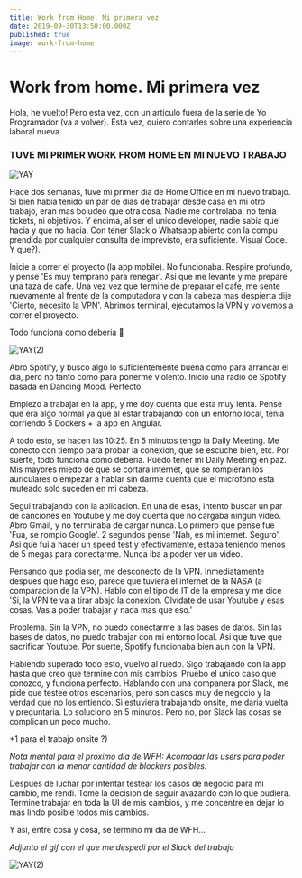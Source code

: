 ```yaml
---
title: Work from Home. Mi primera vez
date: 2019-09-30T13:50:00.000Z
published: true
image: work-from-home
---
```


# Work from home. Mi primera vez

Hola, he vuelto! Pero esta vez, con un articulo fuera de la serie de Yo Programador (va a volver).
Esta vez, quiero contarles sobre una experiencia laboral nueva.

### TUVE MI PRIMER WORK FROM HOME EN MI NUEVO TRABAJO

![YAY](https://media.giphy.com/media/3NtY188QaxDdC/giphy.gif)

Hace dos semanas, tuve mi primer dia de Home Office en mi nuevo trabajo. Si bien habia tenido un par de dias de trabajar desde casa en mi otro trabajo, eran mas boludeo que otra cosa.
Nadie me controlaba, no tenia tickets, ni objetivos. Y encima, al ser el unico developer, nadie sabia que hacia y que no hacia. 
Con tener Slack o Whatsapp abierto con la compu prendida por cualquier consulta de imprevisto, era suficiente.
Visual Code. Y que?).

Inicie a correr el proyecto (la app mobile). No funcionaba. Respire profundo, y pense 'Es muy temprano para renegar'. Asi que me levante y me prepare una taza de cafe.
Una vez vez que termine de preparar el cafe, me sente nuevamente al frente de la computadora y con la cabeza mas despierta dije 'Cierto, necesito la VPN'.
Abrimos terminal, ejecutamos la VPN y volvemos a correr el proyecto.

Todo funciona como deberia 🙌

![YAY(2)](https://media.giphy.com/media/lSbTmUmQwxUmiExV4h/giphy.gif)


Abro Spotify, y busco algo lo suficientemente buena como para arrancar el dia, pero no tanto como para ponerme violento. 
Inicio una radio de Spotify basada en Dancing Mood. Perfecto.


Empiezo a trabajar en la app, y me doy cuenta que esta muy lenta. Pense que era algo normal ya que al estar trabajando con un entorno local, tenia corriendo 5 Dockers + la app en Angular.

A todo esto, se hacen las 10:25. En 5 minutos tengo la Daily Meeting. Me conecto con tiempo para probar la conexion, que se escuche bien, etc.
Por suerte, todo funciona como deberia. Puedo tener mi Daily Meeting en paz. Mis mayores miedo de que se cortara internet, que se rompieran los auriculares o empezar a hablar sin darme cuenta que el microfono esta muteado solo suceden en mi cabeza.

Segui trabajando con la aplicacion. En una de esas, intento buscar un par de canciones en Youtube y me doy cuenta que no cargaba ningun video.
Abro Gmail, y no terminaba de cargar nunca. Lo primero que pense fue 'Fua, se rompio Google'. 2 segundos pense 'Nah, es mi internet. Seguro'.
Asi que fui a hacer un speed test y efectivamente, estaba teniendo menos de 5 megas para conectarme. Nunca iba a poder ver un video.

Pensando que podia ser, me desconecto de la VPN. Inmediatamente despues que hago eso, parece que tuviera el internet de la NASA (a comparacion de la VPN).
Hablo con el tipo de IT de la empresa y me dice 'Si, la VPN te va a tirar abajo la conexion. Olvidate de usar Youtube y esas cosas. Vas a poder trabajar y nada mas que eso.'

Problema. Sin la VPN, no puedo conectarme a las bases de datos. Sin las bases de datos, no puedo trabajar con mi entorno local. Asi que tuve que sacrificar Youtube.
Por suerte, Spotify funcionaba bien aun con la VPN.


Habiendo superado todo esto, vuelvo al ruedo. Sigo trabajando con la app hasta que creo que termine con mis cambios. Pruebo el unico caso que conozco, y funciona perfecto.
Hablando con una companera por Slack, me pide que testee otros escenarios, pero son casos muy de negocio y la verdad que no los entiendo.
Si estuviera trabajando onsite, me daria vuelta y preguntaria. Lo soluciono en 5 minutos. Pero no, por Slack las cosas se complican un poco mucho.

+1 para el trabajo onsite ?)

_Nota mental para el proximo dia de WFH: Acomodar las users para poder trabajar con la menor cantidad de blockers posibles._

Despues de luchar por intentar testear los casos de negocio para mi cambio, me rendi. Tome la decision de seguir avazando con lo que pudiera.
Termine trabajar en toda la UI de mis cambios, y me concentre en dejar lo mas lindo posible todos mis cambios.

Y asi, entre cosa y cosa, se termino mi dia de WFH...

_Adjunto el gif con el que me despedi por el Slack del trabajo_

![YAY(2)](https://media.giphy.com/media/m9eG1qVjvN56H0MXt8/giphy.gif)
